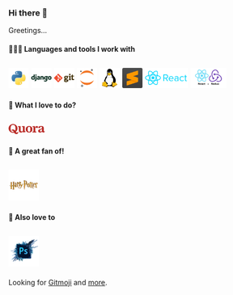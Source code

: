 ### Hi there 👋

Greetings...

#### 👨🏻‍💻 Languages and tools I work with <br />
  <code><img height="40" src="https://raw.githubusercontent.com/github/explore/80688e429a7d4ef2fca1e82350fe8e3517d3494d/topics/python/python.png"></code>
  <code><img height="40" src="https://raw.githubusercontent.com/github/explore/80688e429a7d4ef2fca1e82350fe8e3517d3494d/topics/django/django.png"></code>
  <code><img height="40" src="https://raw.githubusercontent.com/github/explore/80688e429a7d4ef2fca1e82350fe8e3517d3494d/topics/git/git.png"></code>
  <code><img height="40" src="https://raw.githubusercontent.com/github/explore/80688e429a7d4ef2fca1e82350fe8e3517d3494d/topics/jupyter-notebook/jupyter-notebook.png"></code>
  <code><img height="40" src="https://raw.githubusercontent.com/github/explore/80688e429a7d4ef2fca1e82350fe8e3517d3494d/topics/linux/linux.png"></code>
  <code><img height="40" src="https://github.com/LaxmanChoudhary/LaxmanChoudhary/blob/master/assets/Sublime-text.png"></code>
  <code><img height="40" src="https://github.com/LaxmanChoudhary/LaxmanChoudhary/blob/master/assets/react-logo.png"></code>
  <code><img height="40" src="https://github.com/LaxmanChoudhary/LaxmanChoudhary/blob/master/assets/react-redux.png"></code>
---
#### :green_heart: What I love to do?
<img height="20" src="https://github.com/LaxmanChoudhary/LaxmanChoudhary/blob/master/assets/quora.png"><br>
---
#### :ticket: A great fan of!
<img height="60" src="https://github.com/LaxmanChoudhary/LaxmanChoudhary/blob/master/assets/hp.png"><br>
---
#### :hammer: Also love to
<code><img height="60" src="https://github.com/LaxmanChoudhary/LaxmanChoudhary/blob/master/assets/ps.png"></code>
---
Looking for [Gitmoji](https://gitmoji.carloscuesta.me/) and [more](https://gist.github.com/rxaviers/7360908).
<!--
**LaxmanChoudhary/LaxmanChoudhary** is a ✨ _special_ ✨ repository because its `README.md` (this file) appears on your GitHub profile.
Here are some ideas to get you started:

- 🔭 I’m currently working on ...
- 🌱 I’m currently learning ...
- 👯 I’m looking to collaborate on ...
- 🤔 I’m looking for help with ...
- 💬 Ask me about ...
- 📫 How to reach me: ...
- 😄 Pronouns: ...
- ⚡ Fun fact: ...
-->
